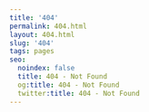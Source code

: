 ```yaml
---
title: '404'
permalink: 404.html
layout: 404.html
slug: '404'
tags: pages
seo:
  noindex: false
  title: 404 - Not Found
  og:title: 404 - Not Found
  twitter:title: 404 - Not Found
---
```



